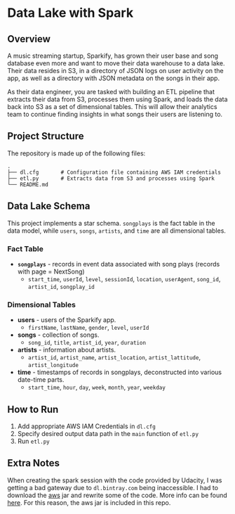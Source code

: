 # Data Lake with Spark

## Overview
A music streaming startup, Sparkify, has grown their user base and song database even more and want to move their data warehouse to a data lake. Their data resides in S3, in a directory of JSON logs on user activity on the app, as well as a directory with JSON metadata on the songs in their app.

As their data engineer, you are tasked with building an ETL pipeline that extracts their data from S3, processes them using Spark, and loads the data back into S3 as a set of dimensional tables. This will allow their analytics team to continue finding insights in what songs their users are listening to.


## Project Structure

The repository is made up of the following files:

```
.
├── dl.cfg       # Configuration file containing AWS IAM credentials
├── etl.py       # Extracts data from S3 and processes using Spark
└── README.md

```

## Data Lake Schema
This project implements a star schema. `songplays` is the fact table in the data model, while `users`, `songs`, `artists`, and `time` are all dimensional tables.

### Fact Table
* **`songplays`** - records in event data associated with song plays (records with page = NextSong)
  * `start_time`, `userId`, `level`, `sessionId`, `location`, `userAgent`, `song_id`, `artist_id`, `songplay_id`

### Dimensional Tables
* **users** - users of the Sparkify app.
  * `firstName`, `lastName`, `gender`, `level`, `userId`
* **songs** - collection of songs.
  * `song_id`, `title`, `artist_id`, `year`, `duration` 
* **artists** - information about artists.
  * `artist_id`, `artist_name`, `artist_location`, `artist_lattitude`, `artist_longitude`
* **time** - timestamps of records in songplays, deconstructed into various date-time parts.
  * `start_time`, `hour`, `day`, `week`, `month`, `year`, `weekday`


## How to Run
1. Add appropriate AWS IAM Credentials in `dl.cfg`
2. Specify desired output data path in the `main` function of `etl.py`
3. Run `etl.py`

## Extra Notes
When creating the spark session with the code provided by Udacity, I was getting a bad gateway due to `dl.bintray.com` being inaccessible. I had to download the  [aws](https://mvnrepository.com/artifact/org.apache.hadoop/hadoop-aws/2.7.0) jar and rewrite some of the code. More info can be found [here](https://knowledge.udacity.com/questions/886926). For this reason, the aws jar is included in this repo.